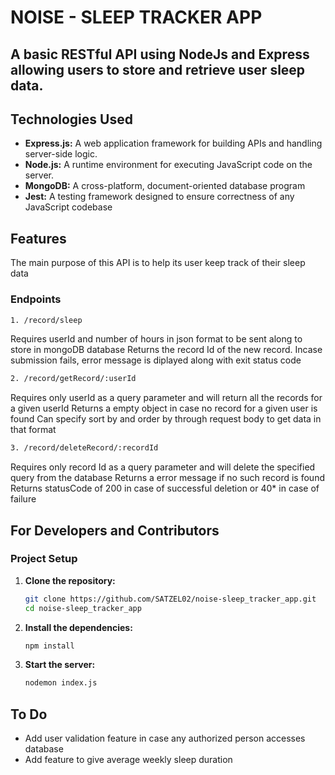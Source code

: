# NOISE - SLEEP TRACKER APP

## A basic RESTful API using NodeJs and Express allowing users to store and retrieve user sleep data.

## Technologies Used

- **Express.js:** A web application framework for building APIs and handling server-side logic.
- **Node.js:** A runtime environment for executing JavaScript code on the server.
- **MongoDB:** A cross-platform, document-oriented database program
- **Jest:** A testing framework designed to ensure correctness of any JavaScript codebase

## Features

The main purpose of this API is to help its user keep track of their sleep data

### Endpoints

```bash
1. /record/sleep
```
Requires userId and number of hours in json format to be sent along to store in mongoDB database
Returns the record Id of the new record.
Incase submission fails, error message is diplayed along with exit status code

```bash
2. /record/getRecord/:userId
```
Requires only userId as a query parameter and will return all the records for a given userId
Returns a empty object in case no record for a given user is found
Can specify sort by and order by through request body to get data in that format

```bash
3. /record/deleteRecord/:recordId
```
Requires only record Id as a query parameter and will delete the specified query from the database
Returns a error message if no such record is found
Returns statusCode of 200 in case of successful deletion or 40* in case of failure

## For Developers and Contributors

### Project Setup

1. **Clone the repository:**

    ```bash
    git clone https://github.com/SATZEL02/noise-sleep_tracker_app.git
    cd noise-sleep_tracker_app

2. **Install the dependencies:**
 
   ```bash
   npm install

3. **Start the server:**
  
   ```bash
   nodemon index.js


## To Do

* Add user validation feature in case any authorized person accesses database
* Add feature to give average weekly sleep duration